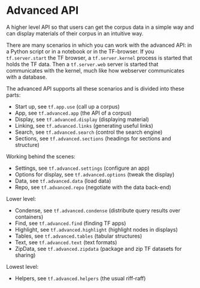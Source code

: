 # Advanced API

A higher level API so that users can get the corpus data in a simple way
and can display materials of their corpus in an intuitive way.

There are many scenarios in which you can work with the advanced API:
in a Python script or in a notebook or in the TF-browser.
If you `tf.server.start` the TF browser, a `tf.server.kernel` process is started
that holds the TF data.
Then a `tf.server.web` server is started that communicates with the kernel,
much like how webserver communicates with a database.

The advanced API supports all these scenarios and is divided into these parts:

* Start up, see `tf.app.use` (call up a corpus)
* App, see `tf.advanced.app` (the API of a corpus)
* Display, see `tf.advanced.display` (displaying material)
* Linking, see `tf.advanced.links` (generating useful links)
* Search, see `tf.advanced.search` (control the search engine)
* Sections, see `tf.advanced.sections` (headings for sections and structure)

Working behind the scenes:

* Settings, see `tf.advanced.settings` (configure an app)
* Options for display, see `tf.advanced.options` (tweak the display)
* Data, see `tf.advanced.data` (load data)
* Repo, see `tf.advanced.repo` (negotiate with the data back-end)

Lower level:

* Condense, see `tf.advanced.condense` (distribute query results over containers)
* Find, see `tf.advanced.find` (finding TF apps)
* Highlight, see `tf.advanced.highlight` (highlight nodes in displays)
* Tables, see `tf.advanced.tables` (tabular structures)
* Text, see `tf.advanced.text` (text formats)
* ZipData, see `tf.advanced.zipdata` (package and zip TF datasets for sharing)

Lowest level:

* Helpers, see `tf.advanced.helpers` (the usual riff-raff)
